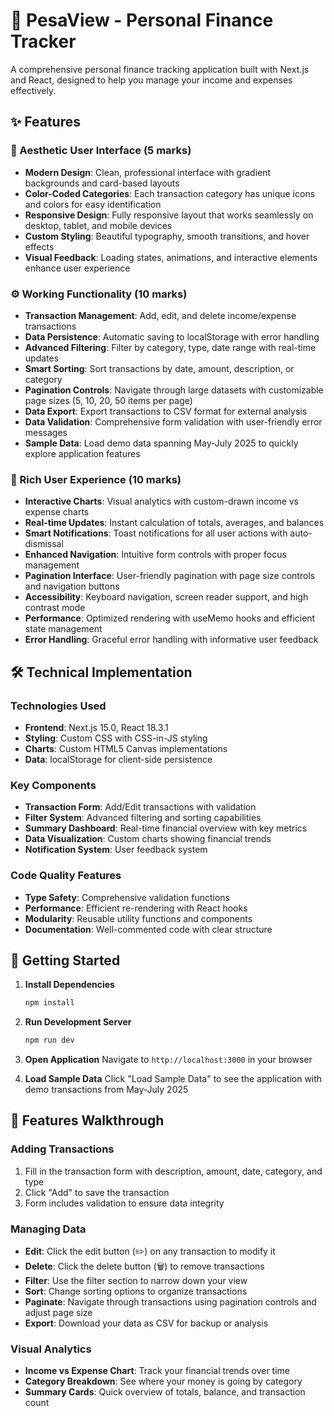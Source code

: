 # 🏦 PesaView - Personal Finance Tracker

A comprehensive personal finance tracking application built with Next.js and React, designed to help you manage your income and expenses effectively.

## ✨ Features

### 🎨 Aesthetic User Interface (5 marks)
- **Modern Design**: Clean, professional interface with gradient backgrounds and card-based layouts
- **Color-Coded Categories**: Each transaction category has unique icons and colors for easy identification
- **Responsive Design**: Fully responsive layout that works seamlessly on desktop, tablet, and mobile devices
- **Custom Styling**: Beautiful typography, smooth transitions, and hover effects
- **Visual Feedback**: Loading states, animations, and interactive elements enhance user experience

### ⚙️ Working Functionality (10 marks)
- **Transaction Management**: Add, edit, and delete income/expense transactions
- **Data Persistence**: Automatic saving to localStorage with error handling
- **Advanced Filtering**: Filter by category, type, date range with real-time updates
- **Smart Sorting**: Sort transactions by date, amount, description, or category
- **Pagination Controls**: Navigate through large datasets with customizable page sizes (5, 10, 20, 50 items per page)
- **Data Export**: Export transactions to CSV format for external analysis
- **Data Validation**: Comprehensive form validation with user-friendly error messages
- **Sample Data**: Load demo data spanning May-July 2025 to quickly explore application features

### 🚀 Rich User Experience (10 marks)
- **Interactive Charts**: Visual analytics with custom-drawn income vs expense charts
- **Real-time Updates**: Instant calculation of totals, averages, and balances
- **Smart Notifications**: Toast notifications for all user actions with auto-dismissal
- **Enhanced Navigation**: Intuitive form controls with proper focus management
- **Pagination Interface**: User-friendly pagination with page size controls and navigation buttons
- **Accessibility**: Keyboard navigation, screen reader support, and high contrast mode
- **Performance**: Optimized rendering with useMemo hooks and efficient state management
- **Error Handling**: Graceful error handling with informative user feedback

## 🛠️ Technical Implementation

### Technologies Used
- **Frontend**: Next.js 15.0, React 18.3.1
- **Styling**: Custom CSS with CSS-in-JS styling
- **Charts**: Custom HTML5 Canvas implementations
- **Data**: localStorage for client-side persistence

### Key Components
- **Transaction Form**: Add/Edit transactions with validation
- **Filter System**: Advanced filtering and sorting capabilities
- **Summary Dashboard**: Real-time financial overview with key metrics
- **Data Visualization**: Custom charts showing financial trends
- **Notification System**: User feedback system

### Code Quality Features
- **Type Safety**: Comprehensive validation functions
- **Performance**: Efficient re-rendering with React hooks
- **Modularity**: Reusable utility functions and components
- **Documentation**: Well-commented code with clear structure

## 🚀 Getting Started

1. **Install Dependencies**
   ```bash
   npm install
   ```

2. **Run Development Server**
   ```bash
   npm run dev
   ```

3. **Open Application**
   Navigate to `http://localhost:3000` in your browser

4. **Load Sample Data**
   Click "Load Sample Data" to see the application with demo transactions from May-July 2025

## 📱 Features Walkthrough

### Adding Transactions
1. Fill in the transaction form with description, amount, date, category, and type
2. Click "Add" to save the transaction
3. Form includes validation to ensure data integrity

### Managing Data
- **Edit**: Click the edit button (✏️) on any transaction to modify it
- **Delete**: Click the delete button (🗑️) to remove transactions
- **Filter**: Use the filter section to narrow down your view
- **Sort**: Change sorting options to organize transactions
- **Paginate**: Navigate through transactions using pagination controls and adjust page size
- **Export**: Download your data as CSV for backup or analysis

### Visual Analytics
- **Income vs Expense Chart**: Track your financial trends over time
- **Category Breakdown**: See where your money is going by category
- **Summary Cards**: Quick overview of totals, balance, and transaction count

